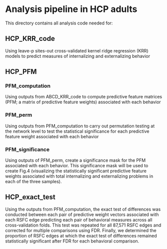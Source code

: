 # Analysis pipeline in HCP adults
This directory contains all analysis code needed for:

## HCP_KRR_code
Using leave-p sites-out cross-validated kernel ridge regression (KRR) models to predict measures of internalizing and externalizing behavior

## HCP_PFM
### PFM_computation
Using outputs from ABCD_KRR_code to compute predictive feature matrices (PFM; a matrix of predictive feature weights) associated with each behavior
### PFM_perm
Using outputs from PFM_computation to carry out permutation testing at the network level to test the statistical significance for each predictive feature weight associated with each behavior
### PFM_significance
Using outputs of PFM_perm, create a significance mask for the PFM associated with each behavior. This significance mask will be used to create Fig.4 (visualizing the statistically significant predictive feature weights associated with total internalizing and externalizing problems in each of the three samples). 

## HCP_exact_test
Using the outputs from PFM_computation, the exact test of differences was conducted between each pair of predictive weight vectors associated with each RSFC edge predicting each pair of behavioral measures across all cross-validation folds.
This test was repeated for all 87,571 RSFC edges and corrected for multiple comparisons using FDR. 
Finally, we determined the proportion of RSFC edges at which the exact test of differences remained statistically significant after FDR for each behavioral comparison. 
